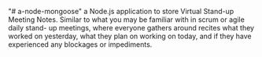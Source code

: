 "# a-node-mongoose" 
a Node.js application to store Virtual Stand-up Meeting Notes. Similar to what you may be familiar with in scrum or agile daily stand- up meetings, where everyone gathers around recites what they worked on yesterday, what they plan on working on today, and if they have experienced any blockages or impediments.
